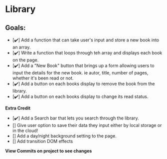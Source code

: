 # Library

## Goals:
- [✔️] Add a function that can take user's input and store a new book into an array.
- [✔️] Write a function that loops through teh array and displays each book on the page.
- [✔️] Add a "New Book" button that brings up a form allowing users to input the details for the new book. ie autor, title, number of pages, whether it's been read or not.
- [✔️] Add a button on each books display to remove the book from the library.
- [✔️] Add a button on each books display to change its read status.

**Extra Credit**

- [✔️] Add a Search bar that lets you search through the library.
- [] Give user option to save their data they input either by local storage or in the cloud!
- [] Add a day/night background setting to the page.
- [] Add transition DOM effects

**View Commits on project to see changes**

